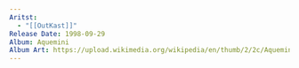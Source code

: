 ```yaml
---
Aritst:
  - "[[OutKast]]"
Release Date: 1998-09-29
Album: Aquemini
Album Art: https://upload.wikimedia.org/wikipedia/en/thumb/2/2c/AqueminiOutKast.jpg/250px-AqueminiOutKast.jpg
---
```

